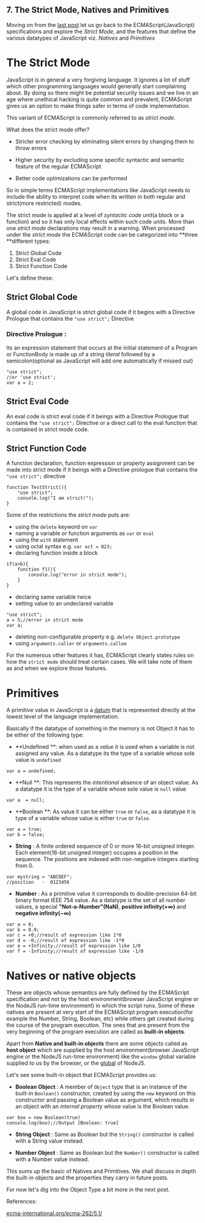 ## 7. The Strict Mode, Natives and Primitives

Moving on from the  [last post](https://diganta.hashnode.dev/6-prototype-chain-objectcreate-and-more-ck5r5bqme06w4qks1xad55e27)  let us go back to the ECMAScript(JavaScript) specifications and explore the *Strict Mode*, and the features that define the various datatypes of JavaScript viz. *Natives* and *Primitives*

# The Strict Mode
JavaScript is in general a very forgiving language. It ignores a lot of stuff which other programming languages would generally start complaining about. By doing so there might be potential security issues and we live in an age where unethical hacking is quite common and prevalent, ECMAScript gives us an option to make things safer in terms of code implementation.

This variant of ECMAScript is commonly referred to as *strict mode*.

What does the strict mode offer?

- Stricter error checking by eliminating silent errors by changing them to throw errors

- Higher security by excluding some specific syntactic and semantic feature of the regular ECMAScript

- Better code optimizations can be performed

So in simple terms ECMAScript implementations like JavaScript needs to include the ability to interpret code when its written in both regular and strict(more restricted) modes. 

The strict mode is applied at a level of *syntactic code unit*(a block or a function) and so it has only local effects within such code units. More than one *strict mode* declarations may result in a warning. When processed under the *strict mode* the ECMAScript code can be categorized into **three **different types:

1. Strict Global Code
2. Strict Eval Code
3. Strict Function Code

Let's define these:

## Strict Global Code
A global code in JavaScript is strict global code if it begins with a Directive Prologue that contains the `"use strict";` Directive
### Directive Prologue : 
Its an expression statement that occurs at the initial statement of a Program or FunctionBody is made up of a *string literal* followed by a semicolon(optional as JavaScript will add one automatically if missed out)


```
"use strict";
//or 'use strict';
var a = 2;
``` 
## Strict Eval Code
An eval code is strict eval code if it beings with a Directive Prologue that contains the `"use strict";` Directive or a direct call to the eval function that is contained in strict mode code.

## Strict Function Code
A function declaration, function expression or property assignment can be made into strict mode if it beings with a Directive prologue that contains the `"use strict";` directive

```
function TestStrict(){
    "use strict";
    console.log("I am strict!");
}
```
Some of the restrictions the *strict mode* puts are:
- using the `delete` keyword on `var`
- naming a variable or function arguments as `var` or `eval`
- using the `with` statement
- using octal syntax e.g. `var oct = 023;`
- declaring function inside a block

```
if(a>b){
    function f1(){
        console.log("error in strict mode");
    }
}
``` 
- declaring same variable twice
- setting value to an undeclared variable

```
"use strict";
a = 5;//error in strict mode
var a;
``` 

- deleting non-configurable property e.g. `delete Object.prototype`
- using `arguments.caller` or `arguments.callee`

For the numerous other features it has, ECMAScript clearly states rules on how the `strict mode` should treat certain cases. We will take note of them as and when we explore those features. 


# Primitives
A primitive value in JavaScript is a  [datum](https://en.wiktionary.org/wiki/datum) that is represented directly at the lowest level of the language implementation.

Basically if the datatype of something in the memory is not Object it has to be either of the following type:
- **Undefined **: when used as a *value* it is used when a variable is not assigned any value. As a datatype its the type of a variable whose sole value is `undefined`
```
var a = undefined;
``` 

- **Null **: This represents the *intentional* absence of an object value. As a datatype it is the type of a variable whose sole value is `null` value

```
var a  = null;
``` 

- **Boolean **: As value it can be either `true` or `false`, as a datatype it is type of a variable whose value is either `true` or `false`. 
```
var a = true;
var b = false;
``` 
- **String** : A finite ordered sequence of 0 or more 16-bit unsigned integer.  Each element(16-bit unsigned integer) occupies a position in the sequence. The positions are indexed with non-negative integers starting from 0.

```
var mystring = "ABCDEF";
//position   -  0123456 
``` 

- **Number** : As a primitive value it corresponds to double-precision 64-bit binary format IEEE 754 value. As a datatype is the set of all number values, a special **"Not-a-Number"(NaN)**, **positive infinity(+∞)** and **negative infinity(−∞)**

```
var a = 8;
var b = 8.9;
var c = +0;//result of expression like 1*0
var d = -0;//result of expression like -1*0
var e = +Infinity;//result of expression like 1/0
var f = -Infinity;//result of expression like -1/0
``` 


# Natives or native objects
These are objects whose semantics are fully defined by the ECMAScript specification and not by the host environment(browser JavaScript engine or the NodeJS run-time environment) in which the script runs.
Some of these natives are present at very start of the ECMAScript program execution(for example the Number, String, Boolean, etc) while others get created during the course of the program execution.
The ones that are present from the very beginning of the program execution are called as **built-in objects**. 

Apart from **Native and built-in objects** there are some objects called as **host object**  which are supplied by the host environment(browser JavaScript engine or the NodeJS run-time environment) like the `window` global variable supplied to us by the browser, or the  [global](https://nodejs.org/api/globals.html#globals_global) of NodeJS.

Let's see some built-in object that ECMAScript provides us:

- **Boolean Object** : A member of `Object` type that is an instance of the built-in `Boolean()` constructor,  created by using the `new` keyword on this constructor and passing a Boolean value as argument, which results in an object with an *internal property* whose value is the Boolean value.

```
var boo = new Boolean(true)
console.log(boo);//Output [Boolean: true]
``` 
- **String Object** : Same as Boolean but the `String()` constructor is called with a String value instead.

- **Number Object** : Same as Boolean but the `Number()` constructor is called with a Number value instead.

This sums up the basic of Natives and Primitives. We shall discuss in depth the built-in objects and the properties they carry in future posts.

For now let's dig into the Object Type a bit more in the next post.

References:

 [ecma-international.org/ecma-262/5.1/](ecma-international.org/ecma-262/5.1/)
 